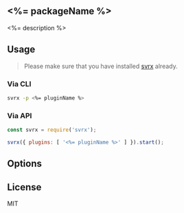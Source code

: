 <%= packageName %>
---

<%= description %>

## Usage

> Please make sure that you have installed [svrx](https://svrx.io/) already.

### Via CLI

```bash
svrx -p <%= pluginName %>
```

### Via API

```js
const svrx = require('svrx');

svrx({ plugins: [ '<%= pluginName %>' ] }).start();
```

## Options

<!-- TODO -->

## License

MIT